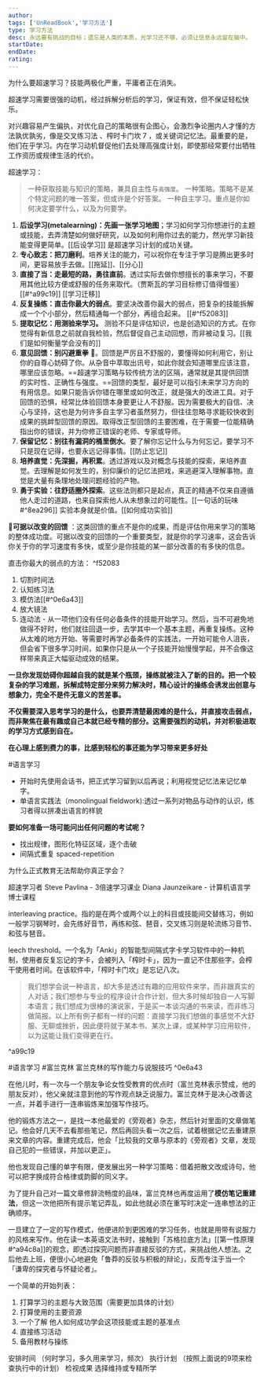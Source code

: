```yaml
---
author: 
tags: ['UnReadBook','学习方法']
type: 学习方法
desc: 永远要有挑战的目标；遗忘是人类的本质，光学习还不够，必须让信息永远留在脑中。
startDate: 
endDate:
rating: 
---
```


为什么要超速学习？技能两极化严重，平庸者正在消失。



超速学习需要很强的动机，经过拆解分析后的学习，保证有效，但不保证轻松快乐。

对兴趣容易产生偏执，对优化自己的策略很有企图心，会激烈争论圈内人才懂的方法孰优孰劣，像是交叉练习法 、榨时卡门坎 7 ，或关键词记忆法。最重要的是，他们在乎学习。内在学习动机督促他们去处理高强度计划，即使那经常要付出牺牲工作资历或规律生活的代价。


超速学习：
>一种获取技能与知识的策略，兼具自主性与`高强度`。
>一种策略。策略不是某个特定问题的唯一答案，但或许是个好答案。
>一种自主学习。重点是你如何决定要学什么，以及为何要学。


1. **后设学习(metalearning)：先画一张学习地图**；学习如何学习你想进行的主题或技能，去弄清楚如何做好研究，以及如何利用你过去的能力，然光学习新技能变得更简单。[[后设学习]] 是超速学习计划的成功关键。
2. **专心致志：把刀磨利**。培养关注的能力，可以祝你在专注于学习是腾出更多时间，更容易放手去做。[[拖延]]、[[分心]]
3. **直接了当：走最短的路，勇往直前**。透过实际去做你想擅长的事来学习，不要用其他比较方便或舒服的任务来取代。（贾斯瓦的学习目标修订值得借鉴）[[#^a99c19]]  [[学习迁移]]
4. **反复操练：直击你最大的弱点**。要坚决改善你最大的弱点，把复杂的技能拆解成一个个小部分，然后精通每一个部分，再组合起来。 [[#^f52083]]
5. **提取记忆：用测验来学习。** 测验不只是评估知识，也是创造知识的方式。在你觉得有新信息之前就自我检验，然后督促自己主动回想，而非被动复习。[[我们是如何衡量学会没有的]]
6. **意见回馈：别闪避重拳** 🔴。回馈是严厉且不舒服的，要懂得如何利用它，别让你的自尊心妨碍了你。从杂音中萃取出讯号，如此你就会知道哪里应该注意，哪里应该忽略。==超速学习策略与较传统方法的区隔，通常就是其提供回馈的实时性、正确性与强度。==回馈的类型，最好是可以指引未来学习方向的有用信息。如果只能告诉你错在哪里或如何改正，就是强大的改进工具。对于回馈的恐惧，经常比体验回馈本身要更让人不舒服。因为需要极大的自信、决心与坚持，这也是为何许多自主学习者虽然努力，但往往忽略寻求能较快收到成果的挑衅型回馈的原因。取得改正型回馈的主要困难，在于需要一位能精确指出你的错误，并为你修正错误的老师、专家或导师。
7. **保留记忆：别往有漏洞的桶里倒水**。要了解你忘记什么与为何忘记，要学习不只是现在记得，也要永远记得事情。[[防止忘记]]
8. **培养直觉：先深掘，再积累**。透过游戏以及对概念与技能的探索，来培养直觉。去理解是如何发生的，别仰廉价的记忆法把戏，来逃避深入理解事物。直觉是大量有条理地处理问题经验的产物。
9. **勇于实验：往舒适圈外探索**。这些法则都只是起点，真正的精通不仅来自遵循他人走过的道路，也来自探索他人从未想象过的可能性。[[一句话的玩味#^8ea296]]  实验本身就是价值。[[如何成功实验]]



🔴**可据以改变的回馈** ：这类回馈的重点不是你的成果，而是评估你用来学习的策略的整体成功度。可据以改变的回馈的一个重要类型，就是你的学习速率，这会告诉你关于你的学习速度有多快，或至少是你技能的某一部分改善的有多快的信息。






直击你最大的弱点的方法： ^f52083
1. 切割时间法
2. 认知练习法 
3. 模仿法[[#^0e6a43]]
4. 放大镜法 
5. 连动法 - 从一项他们没有任何必备条件的技能开始学习。然后，当不可避免地做得不好时，他们就往回退一步，去学其中一个基本主题，再重复操练。这种从太难的地方开始、等需要时再学必备条件的实践法，一开始可能令人沮丧，但会省下很多学习时间，如果你只是从一个子技能开始慢慢学起，并不会像这样带来真正大幅驱动成效的结果。

**一旦你发现妨碍你超越自我的就是某个瓶颈，操练就被注入了新的目的。把一个较复杂的学习难题，拆解成特定部分来努力解决时，精心设计的操练会诱发出创意与想象力，完全不是件无意义的苦差事。**

**不仅需要深入思考学习的是什么，也要弄清楚最困难的是什么，并直接攻击弱点，而非聚焦在最有趣或自己本就已经专精的部分。这需要强烈的动机，并对积极进取的学习方式感到自在。**

**在心理上感到费力的事，比感到轻松的事还能为学习带来更多好处**


#语言学习
- 开始时先使用会话书，把正式学习留到以后再说；利用视觉记忆法来记忆单字。
- 单语言实践法（monolingual fieldwork):透过一系列对物品与动作的认识，练习者得以拼凑出语言的样貌


**要如何准备一场可能问出任何问题的考试呢？**

- 找出规律，图形化特征区域，逐个击破
- 间隔式重复 spaced-repetition


为什么正式教育无法帮助你真正学会？






超速学习者
Steve Pavlina - 3倍速学习课业
Diana Jaunzeikare - 计算机语言学博士课程





interleaving practice。指的是在两个或两个以上的科目或技能间交替练习，例如一般学习钢琴时，会先练好音节，再练和弦、琶音，交叉练习则是轮流练习音节、和弦与琶音。

leech threshold。一个名为「Anki」的智能型间隔式字卡学习软件中的一种机制，使用者反复忘记的字卡，会被列入「榨时卡」，因为一直记不住那些字，会榨干使用者时间。在该软件中，「榨时卡门坎」是忘记八次。



>我们想学会说一种语言，却大多是透过有趣的应用软件来学，而非跟真实的人对话；我们想参与专业的程序设计合作计划，但大多时候却独自一人写脚本语言；我们想成为很棒的演说家，于是买一本谈沟通的书来读，而非练习做简报。以上所有例子都有一样的问题：直接学习我们想做的事感觉不大舒服、无聊或挫折，因此便将就于某本书、某次上课，或某种学习应用软件，以为这能让我们变得更在行。

^a99c19

#语言学习 #富兰克林 
富兰克林的写作能力与说服技巧 ^0e6a43

在他儿时，有一次与一个朋友争论女性受教育的优点时（富兰克林表示赞成，他的朋友反对），他父亲就注意到他的写作观点缺乏说服力。富兰克林于是决心改善这一点，并着手进行一连串锻炼来加强写作技巧。

他的锻炼方法之一，是找一本他最爱的《旁观者》杂志，然后针对里面的文章做笔记。他会好几天不去看那些笔记，然后再回头看一次之后，试着根据记忆去重建原来文章的内容。重建完成后，他会「比较我的文章与原本的《旁观者》文章，发现自己犯的一些错误，并加以更正」。

他也发现自己懂的单字有限，便发展出另一种学习策略：借着把散文改成诗句，他可以把字换成符合格律或韵脚的同义字。

为了提升自己对一篇文章修辞流畅度的品味，富兰克林也再度运用了**模仿笔记重建法**，但这一次他把所有提示笔记弄乱，如此他就必须在重写时决定一连串想法的正确顺序。

一旦建立了一定的写作模式，他便进阶到更困难的学习任务，也就是用带有说服力的风格来写作。他在读一本英语文法书时，接触到「苏格拉底方法」[[第一性原理#^a94c8a]]的观念，即透过探究问题而非直接反驳的方式，来挑战他人想法。之后他去上班，便很小心地避免「鲁莽的反驳与积极的辩论」，反而专注于当一个「谦卑的探究者与怀疑论者」。



一个简单的开始列表：

1. 打算学习的主题与大致范围（需要更加具体的计划）
2. 打算使用的主要资源
3. 一个了解 他人如何成功学会这项技能或主题的基准点
4. 直接练习活动
5. 备用教材与操练

安排时间 （何时学习，多久用来学习，频次）
执行计划 （按照上面说的9项来检查执行中的计划）
检视成果
选择维持或专精所学




